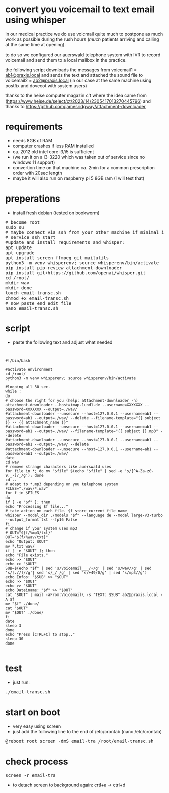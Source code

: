 convert you voicemail to text email using whisper
====
in our medical practice we do use voicmail quite much to postpone as much work as possible during the rush hours (*much* patients arriving and calling at the same time at opening).

to do so we configured our auerswald telephone system with IVR to record voicemail and send them to a local mailbox in the practice.

the following script downloads the messages from voicemail1 = ab1@praxis.local and sends the text and attached the sound file to voicemail2 = ab2@praxis.local (in our case at the same machine using postfix and dovecot with system users)

thanks to the heise computer magazin c't where the idea came from (https://www.heise.de/select/ct/2023/14/2305417013270445796) and thanks to https://github.com/jamesridgway/attachment-downloader

requirements
==
* needs 8GB of RAM
* computer crashes if less RAM installed
* ca. 2012 old intel core i3/i5 is sufficient
* (we run it on a i3-3220 which was taken out of service since no windows 11 support)
* convertion time on that machine ca. 2min for a common prescription order with 20sec length 
* maybe it will also run on raspberry pi 5 8GB ram (I will test that)

preperations
==
* install fresh debian (tested on bookworm)
<pre>
# become root
sudo su
# maybe connect via ssh from your other machine if minimal install:
# service ssh start
#update and install requirements and whisper:
apt update
apt upgrade
apt install screen ffmpeg git mailutils
python3 -m venv whisperenv; source whisperenv/bin/activate
pip install pip-review attachment-downloader
pip install git+https://github.com/openai/whisper.git
cd /root/
mkdir wav
mkdir done
touch email-transc.sh 
chmod +x email-transc.sh 
# now paste end edit file
nano email-transc.sh 
</pre>
script
==
* paste the following text and adjust what needed
<pre>
<code>

#!/bin/bash

#activate environment
cd /root/ 
python3 -m venv whisperenv; source whisperenv/bin/activate

#looping all 30 sec.
while : 
do
# choose the right for you (help: attachment-downloader -h)
attachment-downloader --host=imap.1und1.de --username=XXXXXXX --password=XXXXXXX --output=./wav/
#attachment-downloader --unsecure --host=127.0.0.1 --username=ab1 --password=ab1 --output=./wav/ --delete --filename-template="{{ subject }} -- {{ attachment_name }}" 
#attachment-downloader --unsecure --host=127.0.0.1 --username=ab1 --password=ab1 --output=./wav/ --filename-template="{{ subject }}.mp3" --delete 
#attachment-downloader --unsecure --host=127.0.0.1 --username=ab1 --password=ab1 --output=./wav/ --delete 
#attachment-downloader --unsecure --host=127.0.0.1 --username=ab1 --password=ab1 --output=./wav/ 
date 
cd wav 
# remove strange characters like auerswald uses
for file in *; do mv "$file" $(echo "$file" | sed -e 's/[^A-Za-z0-9._-]/_/g'); done 
cd .. 
# adapt to *.mp3 depending on you telephone system
FILES="./wav/*.wav" 
for f in $FILES 
do 
if [ -e "$f" ]; then 
echo "Processing $f file..." 
# take action on each file. $f store current file name 
whisper --model_dir ./models "$f" --language de --model large-v3-turbo --output_format txt --fp16 False 
fi 
# change if your system uses mp3
# OUT="${f/%mp3/txt}" 
OUT="${f/%wav/txt}" 
echo "Output: $OUT" 
mv *.txt wav/ 
if [ -e "$OUT" ]; then 
echo "File exists." 
echo >> "$OUT" 
echo >> "$OUT" 
SUB=$(echo "$f" | sed 's/Voicemail___/+/g' | sed 's/wav//g' | sed 's/[.//]//g'| sed 's/_/ /g' | sed 's/+49/0/g' | sed 's/mp3//g') 
echo Infos: "$SUB" >> "$OUT" 
echo >> "$OUT" 
echo >> "$OUT" 
echo Dateiname: "$f" >> "$OUT" 
cat "$OUT" | mail -aFrom:Voicemail\<root@praxis.local\> -s "TEXT: $SUB" ab2@praxis.local -A $f 
mv "$f" ./done/ 
cat "$OUT" 
mv "$OUT" ./done/ 
fi 
date 
sleep 3 
done
echo "Press [CTRL+C] to stop.." 
sleep 30 
done  
</code>
</pre>
test
==
* just run:
<pre>
./email-transc.sh
</pre>
start on boot
==
 * very easy using screen
 * just add the following line to the end of /etc/crontab (nano /etc/crontab)
<pre>@reboot root screen -dmS email-tra /root/email-transc.sh</pre>
check process
==
<pre>screen -r email-tra</pre>
* to detach screen to background again: crtl+a -> ctrl+d

